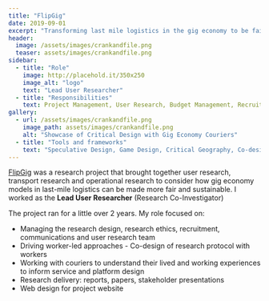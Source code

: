 ```yaml
---
title: "FlipGig"
date: 2019-09-01
excerpt: "Transforming last mile logistics in the gig economy to be fairer and more sustainable."
header:
  image: /assets/images/crankandfile.png
  teaser: assets/images/crankandfile.png
sidebar:
  - title: "Role"
    image: http://placehold.it/350x250
    image_alt: "logo"
    text: "Lead User Researcher"
  - title: "Responsibilities"
    text: Project Management, User Research, Budget Management, Recruitment, Stakeholder Engagement, Web Design"
gallery:
  - url: /assets/images/crankandfile.png
    image_path: assets/images/crankandfile.png
    alt: "Showcase of Critical Design with Gig Economy Couriers"
  - title: "Tools and frameworks"
    text: "Speculative Design, Game Design, Critical Geography, Co-design, Design Fiction" 
---   
```


[FlipGig](http://www.flipgig.org/) was a research project that brought together user research, transport research and operational research to consider how gig economy models in last-mile logistics can be made more fair and sustainable. I worked as the __Lead User Researcher__ (Research Co-Investigator)

The project ran for a little over 2 years. My role focused on:
- Managing the research design, research ethics, recruitment, communications and user research team
- Driving worker-led approaches - Co-design of research protocol with workers
- Working with couriers to understand their lived and working experiences to inform service and platform design 
- Research delivery: reports, papers, stakeholder presentations
- Web design for project website




